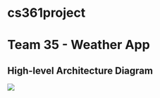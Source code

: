# cs361project
# Team 35 - Weather App
## High-level Architecture Diagram
![](https://app.lucidchart.com/publicSegments/view/1e2110f0-3ea3-4766-94f7-34ff7a5e3394/image.png)
